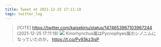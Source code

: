 ```yaml
---
title: Tweet at 2021-12-25 17:11:18
tags: twitter_log
---
```


> [!CITE] https://twitter.com/kaisekiriu/status/1474653967103967244 (2021-12-25 17:11:18)
> ![](https://twitter.com/kaisekiriu/status/1474653967103967244)
> Kinorhynchus属はPycnophyes属のシノニムになっていたのか。
> https://t.co/Pv93kz3isP

